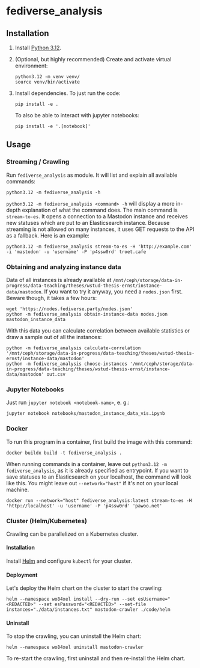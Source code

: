# fediverse_analysis

## Installation

1. Install [Python 3.12](https://python.org/downloads/).
2. (Optional, but highly recommended) Create and activate virtual environment:
    ```shell
    python3.12 -m venv venv/
    source venv/bin/activate
    ```
3. Install dependencies. To just run the code:
    ```shell
    pip install -e .
    ```

    To also be able to interact with jupyter notebooks:
    ```shell
    pip install -e '.[notebook]'
    ```


## Usage

### Streaming / Crawling
Run `fediverse_analysis` as module. It will list and explain all available commands:
```shell
python3.12 -m fediverse_analysis -h
```

`python3.12 -m fediverse_analysis <command> -h` will display a more in-depth explanation of what the command does. The main command is `stream-to-es`. It opens a connection to a Mastodon instance and receives new statuses which are put to an Elasticsearch instance. Because streaming is not allowed on many instances, it uses GET requests to the API as a fallback. Here is an example:
```shell
python3.12 -m fediverse_analysis stream-to-es -H 'http://example.com' -i 'mastodon' -u 'username' -P 'p4ssw0rd' troet.cafe
```

### Obtaining and analyzing instance data
Data of all instances is already available at `/mnt/ceph/storage/data-in-progress/data-teaching/theses/wstud-thesis-ernst/instance-data/mastodon`. If you want to try it anyway, you need a `nodes.json` first. Beware though, it takes a few hours:
```shell
wget 'https://nodes.fediverse.party/nodes.json'
python -m fediverse_analysis obtain-instance-data nodes.json mastodon_instance_data
```
With this data you can calculate correlation between available statistics or draw a sample out of all the instances:
```shell
python -m fediverse_analysis calculate-correlation '/mnt/ceph/storage/data-in-progress/data-teaching/theses/wstud-thesis-ernst/instance-data/mastodon'
python -m fediverse_analysis choose-instances '/mnt/ceph/storage/data-in-progress/data-teaching/theses/wstud-thesis-ernst/instance-data/mastodon' out.csv
```


### Jupyter Notebooks
Just run `jupyter notebook <notebook-name>`, e. g.:
```shell
jupyter notebook notebooks/mastodon_instance_data_vis.ipynb
```


### Docker
To run this program in a container, first build the image with this command:
```shell
docker buildx build -t fediverse_analysis .
```

When running commands in a container, leave out `python3.12 -m fediverse_analysis`, as it is already specified as entrypoint. If you want to save statuses to an Elasticsearch on your localhost, the command will look like this. You might leave out `--network="host"` if it's not on your local machine.
```shell
docker run --network="host" fediverse_analysis:latest stream-to-es -H 'http://localhost' -u 'username' -P 'p4ssw0rd' 'pawoo.net'
```

### Cluster (Helm/Kubernetes)
Crawling can be parallelized on a Kubernetes cluster.

#### Installation
Install [Helm](https://helm.sh/docs/intro/quickstart/) and configure `kubectl` for your cluster.

#### Deployment

Let's deploy the Helm chart on the cluster to start the crawling:

```shell
helm --namespace wo84xel install --dry-run --set esUsername="<REDACTED>" --set esPassword="<REDACTED>" --set-file instances="./data/instances.txt" mastodon-crawler ./code/helm
```

#### Uninstall

To stop the crawling, you can uninstall the Helm chart:

```shell
helm --namespace wo84xel uninstall mastodon-crawler
```

To re-start the crawling, first uninstall and then re-install the Helm chart.

